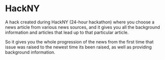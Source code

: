 HackNY
======

A hack created during HackNY (24-hour hackathon) where you choose a news article from various news sources, and it gives you all the background information and articles that lead up to that particular article.

So it gives you the whole progression of the news from the first time that issue was raised to the newest time its been raised, as well as providing background information.